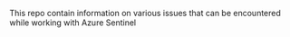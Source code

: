 This repo contain information on various issues that can be encountered while working with Azure Sentinel
